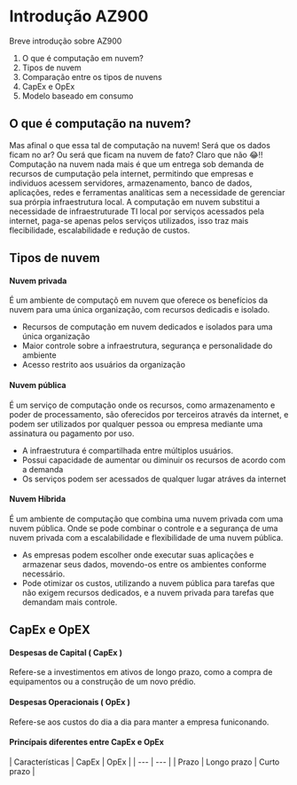 # Introdução AZ900

Breve introdução sobre AZ900
1. O que é computação em nuvem?
2. Tipos de nuvem
3. Comparação entre os tipos de nuvens
4. CapEx e OpEx
5. Modelo baseado em consumo

## O que é computação na nuvem?

Mas afinal o que essa tal de computação na nuvem! Será que os dados ficam no ar? Ou será que ficam na nuvem de fato? Claro que não 😂!!
Computação na nuvem nada mais é que um entrega sob demanda de recursos de cumputação pela internet, permitindo que empresas e individuos acessem servidores, armazenamento, banco de dados, aplicações, redes e ferramentas analíticas sem a necessidade de gerenciar sua prórpia infraestrutura local.
A computação em nuvem substitui a necessidade de infraestruturade TI local por serviços acessados pela internet, paga-se apenas pelos serviços utilizados, isso traz mais flecibilidade, escalabilidade e redução de custos.

## Tipos de nuvem

#### Nuvem privada

É um ambiente de computaçõ em nuvem que oferece os benefícios da nuvem para uma única organização, com recursos dedicadis e isolado.
* Recursos de computação em nuvem dedicados e isolados para uma única organização
* Maior controle sobre a infraestrutura, segurança e personalidade do ambiente
* Acesso restrito aos usuários da organização

#### Nuvem pública

É um serviço de computação onde os recursos, como armazenamento e poder de processamento, são oferecidos por terceiros através da internet, e podem ser utilizados por qualquer pessoa ou empresa mediante uma assinatura ou pagamento por uso.

* A infraestrutura é compartilhada entre múltiplos usuários.
* Possui capacidade de aumentar ou diminuir os recursos de acordo com a demanda
* Os serviços podem ser acessados de qualquer lugar atráves da internet

#### Nuvem Híbrida

É um ambiente de computação que combina uma nuvem privada com uma nuvem pública. Onde se pode combinar o controle e a segurança de uma nuvem privada com a escalabilidade e flexibilidade de uma nuvem pública.

* As empresas podem escolher onde executar suas aplicações e armazenar seus dados, movendo-os entre os ambientes conforme necessário.
* Pode otimizar os custos, utilizando a nuvem pública para tarefas que não exigem recursos dedicados, e a nuvem privada para tarefas que demandam mais controle.

## CapEx e OpEX

#### Despesas de Capital ( CapEx )

Refere-se a investimentos em ativos de longo prazo, como a compra de equipamentos ou a construção de um novo prédio.

#### Despesas Operacionais ( OpEx )

Refere-se aos custos do dia a dia para manter a empresa funiconando.

#### Princípais diferentes entre CapEx e OpEx

| Características | CapEx | OpEx |
| --- | --- |
| Prazo | Longo prazo | Curto prazo |

